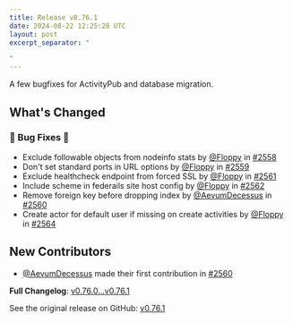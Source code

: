 ```yaml
---
title: Release v0.76.1
date: 2024-08-22 12:25:28 UTC
layout: post
excerpt_separator: "

"
---
```

A few bugfixes for ActivityPub and database migration.

## What's Changed
### 🐛 Bug Fixes 🐛
* Exclude followable objects from nodeinfo stats by [@Floppy](https://github.com/Floppy) in [#2558](https://github.com/manyfold3d/manyfold/pull/2558)
* Don't set standard ports in URL options by [@Floppy](https://github.com/Floppy) in [#2559](https://github.com/manyfold3d/manyfold/pull/2559)
* Exclude healthcheck endpoint from forced SSL by [@Floppy](https://github.com/Floppy) in [#2561](https://github.com/manyfold3d/manyfold/pull/2561)
* Include scheme in federails site host config by [@Floppy](https://github.com/Floppy) in [#2562](https://github.com/manyfold3d/manyfold/pull/2562)
* Remove foreign key before dropping index by [@AevumDecessus](https://github.com/AevumDecessus) in [#2560](https://github.com/manyfold3d/manyfold/pull/2560)
* Create actor for default user if missing on create activities by [@Floppy](https://github.com/Floppy) in [#2564](https://github.com/manyfold3d/manyfold/pull/2564)

## New Contributors
* [@AevumDecessus](https://github.com/AevumDecessus) made their first contribution in [#2560](https://github.com/manyfold3d/manyfold/pull/2560)

**Full Changelog**: [v0.76.0...v0.76.1](https://github.com/manyfold3d/manyfold/compare/v0.76.0...v0.76.1)

See the original release on GitHub: [v0.76.1](https://github.com/manyfold3d/manyfold/releases/tag/v0.76.1)
